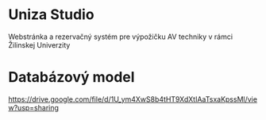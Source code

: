 # Uniza Studio
Webstránka a rezervačný systém pre výpožičku AV techniky v rámci Žilinskej Univerzity
# Databázový model
https://drive.google.com/file/d/1U_ym4XwS8b4tHT9XdXtIAaTsxaKpssMl/view?usp=sharing

